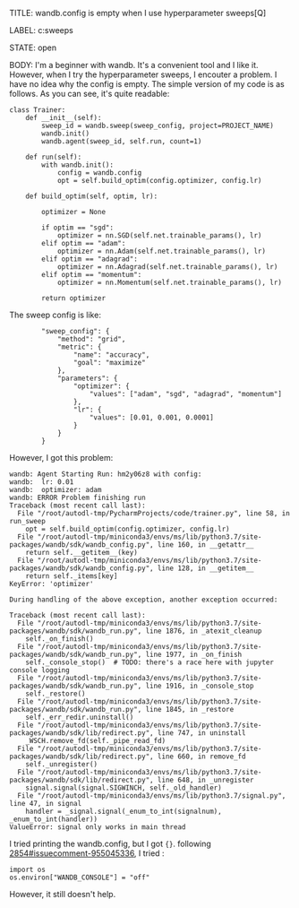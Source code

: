 TITLE:
wandb.config is empty when I use hyperparameter sweeps[Q]

LABEL:
c:sweeps

STATE:
open

BODY:
I'm a beginner with wandb. It's a convenient tool and I like it. However, when I try the hyperparameter sweeps, I encouter a problem. I have no idea why the config is empty. The simple version of my code is as follows. As you can see, it's quite readable:
```
class Trainer:
    def __init__(self):
        sweep_id = wandb.sweep(sweep_config, project=PROJECT_NAME)
        wandb.init()
        wandb.agent(sweep_id, self.run, count=1)

    def run(self):
        with wandb.init():
            config = wandb.config
            opt = self.build_optim(config.optimizer, config.lr)

    def build_optim(self, optim, lr):

        optimizer = None

        if optim == "sgd":
            optimizer = nn.SGD(self.net.trainable_params(), lr)
        elif optim == "adam":
            optimizer = nn.Adam(self.net.trainable_params(), lr)
        elif optim == "adagrad":
            optimizer = nn.Adagrad(self.net.trainable_params(), lr)
        elif optim == "momentum":
            optimizer = nn.Momentum(self.net.trainable_params(), lr)

        return optimizer 

```
The sweep config is like:
```
        "sweep_config": {
            "method": "grid",
            "metric": {
                "name": "accuracy",
                "goal": "maximize"
            },
            "parameters": {
                "optimizer": {
                    "values": ["adam", "sgd", "adagrad", "momentum"]
                },
                "lr": {
                    "values": [0.01, 0.001, 0.0001]
                }
            }
        }
```
However, I got this problem:
```
wandb: Agent Starting Run: hm2y06z8 with config:
wandb: 	lr: 0.01
wandb: 	optimizer: adam
wandb: ERROR Problem finishing run
Traceback (most recent call last):
  File "/root/autodl-tmp/PycharmProjects/code/trainer.py", line 58, in run_sweep
    opt = self.build_optim(config.optimizer, config.lr)
  File "/root/autodl-tmp/miniconda3/envs/ms/lib/python3.7/site-packages/wandb/sdk/wandb_config.py", line 160, in __getattr__
    return self.__getitem__(key)
  File "/root/autodl-tmp/miniconda3/envs/ms/lib/python3.7/site-packages/wandb/sdk/wandb_config.py", line 128, in __getitem__
    return self._items[key]
KeyError: 'optimizer'

During handling of the above exception, another exception occurred:

Traceback (most recent call last):
  File "/root/autodl-tmp/miniconda3/envs/ms/lib/python3.7/site-packages/wandb/sdk/wandb_run.py", line 1876, in _atexit_cleanup
    self._on_finish()
  File "/root/autodl-tmp/miniconda3/envs/ms/lib/python3.7/site-packages/wandb/sdk/wandb_run.py", line 1977, in _on_finish
    self._console_stop()  # TODO: there's a race here with jupyter console logging
  File "/root/autodl-tmp/miniconda3/envs/ms/lib/python3.7/site-packages/wandb/sdk/wandb_run.py", line 1916, in _console_stop
    self._restore()
  File "/root/autodl-tmp/miniconda3/envs/ms/lib/python3.7/site-packages/wandb/sdk/wandb_run.py", line 1845, in _restore
    self._err_redir.uninstall()
  File "/root/autodl-tmp/miniconda3/envs/ms/lib/python3.7/site-packages/wandb/sdk/lib/redirect.py", line 747, in uninstall
    _WSCH.remove_fd(self._pipe_read_fd)
  File "/root/autodl-tmp/miniconda3/envs/ms/lib/python3.7/site-packages/wandb/sdk/lib/redirect.py", line 660, in remove_fd
    self._unregister()
  File "/root/autodl-tmp/miniconda3/envs/ms/lib/python3.7/site-packages/wandb/sdk/lib/redirect.py", line 648, in _unregister
    signal.signal(signal.SIGWINCH, self._old_handler)
  File "/root/autodl-tmp/miniconda3/envs/ms/lib/python3.7/signal.py", line 47, in signal
    handler = _signal.signal(_enum_to_int(signalnum), _enum_to_int(handler))
ValueError: signal only works in main thread
```
I tried printing the wandb.config, but I got `{}`. 
following [2854#issuecomment-955045336](https://github.com/wandb/client/issues/2854#issuecomment-955045336), I tried :
```
import os
os.environ["WANDB_CONSOLE"] = "off"
```
 However, it still doesn't help.

